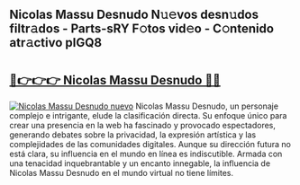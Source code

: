## Nicolas Massu Desnudo N𝚞𝚎vos desn𝚞dos filtr𝚊dos - Parts-sRY F𝚘tos vid𝚎o - C𝚘ntenido atr𝚊ctivo pIGQ8

# <h2><a href="http://mb2y6qo.tromn.icu/?c=Nicolas+Massu+Desnudo">🔗👉👉👉 Nicolas Massu Desnudo 🔗🔗</a></h2>

[![Nicolas Massu Desnudo nuevo](https://i.imgur.com/pEAQMta.gif)](http://mb2y6qo.tromn.icu/?c=Nicolas+Massu+Desnudo)
Nicolas Massu Desnudo, un personaje complejo e intrigante, elude la clasificación directa. Su enfoque único para crear una presencia en la web ha fascinado y provocado espectadores, generando debates sobre la privacidad, la expresión artística y las complejidades de las comunidades digitales. Aunque su dirección futura no está clara, su influencia en el mundo en línea es indiscutible. Armada con una tenacidad inquebrantable y un encanto innegable, la influencia de Nicolas Massu Desnudo en el mundo virtual no tiene límites.
